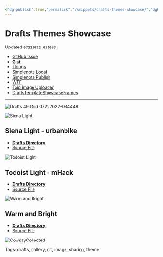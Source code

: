 ```yaml
---
{"dg-publish":true,"permalink":"/snippets/drafts-themes-showcase/","dgHomeLink":true,"dgPassFrontmatter":false}
---
```


# Drafts Themes Showcase
Updated `07222022-031033`

- [GitHub Issue](https://github.com/extratone/drafts/issues/78)
- [**Gist**](https://gist.github.com/8e70d1c53bbf9daa5eb36e697bafa6ac)
- [Things](things:///show?id=6SFGYA5isAza6RTEBg5QRw)
- [Simplenote Local]()
- [Simplenote Publish](http://simp.ly/publish/FcZg5S)
- [WTF](https://davidblue.wtf/drafts/273B02DB-74E7-4613-B619-44452D2EBB69.html)
- [Taio Image Uploader](taio://actions?action=run&name=Image%20Uploader)
- [DraftsTemplateShowcaseFrames](shortcuts://run-shortcut?name=DraftsTemplateShowcaseFrames)

---

![Drafts 49 Grid 07222022-034448](![Image](https://gitlab.com/DavidBlue/drafts/uploads/01eddf48a56bdbc016d716f83909bfef/1658479527120.png))


![Siena Light](https://gitlab.com/DavidBlue/drafts/uploads/1f09131a1e681184db33526e9808344c/1658478852757.png)

## Siena Light - urbanbike

- [**Drafts Directory**](https://directory.getdrafts.com/t/1kZ)
- [Source File](https://github.com/extratone/drafts/blob/main/showcase/SienaLight.draftsTheme) 

![Todoist Light](https://gitlab.com/DavidBlue/drafts/uploads/5fcbc6003320c769736bdc8499e1bb96/1658479733748.png)

## Todoist Light - mHack

- [**Drafts Directory**](https://actions.getdrafts.com/t/2BF)
- [Source File](https://workingcopy.app/git/#path=showcase/TodoistLight.draftsTheme&repo=git@github.com:extratone/drafts.git)

![Warm and Bright](https://gitlab.com/DavidBlue/drafts/uploads/5d291e97e33f1a3f43d60020fff73527/1658481241088.png)

## Warm and Bright

- [**Drafts Directory**](https://directory.getdrafts.com/t/1jP)
- [Source File](https://github.com/extratone/drafts/blob/main/showcase/WarmandBright.draftsTheme)

![CowsayCollected](https://gitlab.com/DavidBlue/drafts/uploads/453411a9d3d2ee0740075c1e8f91c9b0/1658480425520.jpeg)

Tags:
  drafts, gallery, git, image, sharing, theme